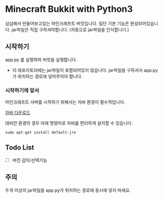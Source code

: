 # Minecraft Bukkit with Python3

심심해서 만들어보고있는 마인크래프트 버킷입니다. 일단 기본 기능은 완성되어있습니다. jar파일은 직접 구하셔야합니다. (자동으로 jar파일을 인식합니다.)

## 시작하기

app.py 를 실행하여 버킷을 실행합니다.

 * 이 레포지토리에는 jar파일이 포함되어있지 않습니다. jar파일을 구하셔서 app.py가 위치하는 경로에 넣어주어야 합니다.

### 시작하기에 앞서

마인크래프트 서버를 시작하기 위해서는 자바 환경이 필수적입니다.

[자바 다운로드](https://java.com/ko/download/)

데비안 환경의 경우 아래 명령어로 자바를 편리하게 설치할 수 있습니다.
```
sudo apt-get install default-jre
```

## Todo List

 - [ ] 버전 감지/선택기능

## 주의

두개 이상의 jar파일을 app.py가 위치하는 경로에 동시에 넣지 마세요.